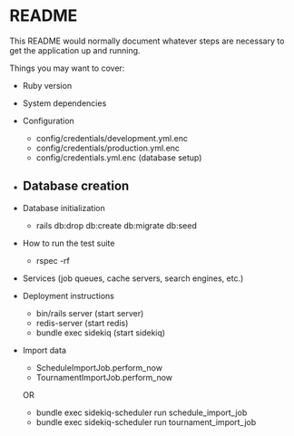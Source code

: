 # README

This README would normally document whatever steps are necessary to get the
application up and running.

Things you may want to cover:

* Ruby version

* System dependencies

* Configuration
    - config/credentials/development.yml.enc
    - config/credentials/production.yml.enc
    - config/credentials.yml.enc (database setup)

* Database creation
    - 

* Database initialization
    - rails db:drop db:create db:migrate db:seed

* How to run the test suite
    - rspec -rf

* Services (job queues, cache servers, search engines, etc.)

* Deployment instructions
    - bin/rails server (start server)
    - redis-server (start redis)
    - bundle exec sidekiq (start sidekiq)

* Import data

    - ScheduleImportJob.perform_now
    - TournamentImportJob.perform_now

    OR 

    - bundle exec sidekiq-scheduler run schedule_import_job
    - bundle exec sidekiq-scheduler run tournament_import_job
